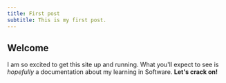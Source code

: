 ```yaml
---
title: First post
subtitle: This is my first post.
---
```


## Welcome
I am so excited to get this site up and running. What you'll expect to see is _hopefully_ a documentation about my learning in Software. 
**Let's crack on!**
